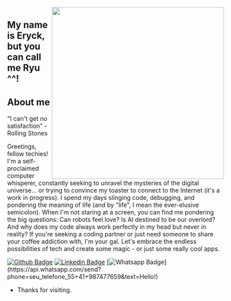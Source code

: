 
<img align="right" width="400" height="400" src="https://i.redd.it/1r0b7q6jmc451.png">
  
## My name is Eryck, but you can call me Ryu ^^!
  
 
## About me 

"I can't get no satisfaction" - Rolling Stones

Greetings, fellow techies! I'm a self-proclaimed computer whisperer, constantly seeking to unravel the mysteries of the digital universe... or trying to convince my toaster to connect to the Internet (it's a work in progress). I spend my days slinging code, debugging, and pondering the meaning of life (and by "life", I mean the ever-elusive semicolon). When I'm not staring at a screen, you can find me pondering the big questions: Can robots feel love? Is AI destined to be our overlord? And why does my code always work perfectly in my head but never in reality? If you're seeking a coding partner or just need someone to share your coffee addiction with, I'm your gal. Let's embrace the endless possibilities of tech and create some magic - or just some really cool apps.

[![Github Badge](https://img.shields.io/badge/-Github-000?style=flat-square&logo=Github&logoColor=white&link=https://github.com/EryckBarreto)](https://github.com/EryckBarreto)
[![Linkedin Badge](https://img.shields.io/badge/-LinkedIn-blue?style=flat-square&logo=Linkedin&logoColor=white&link=https://www.linkedin.com/in/eryckbarreto/)](https://www.linkedin.com/in/eryckbarreto/)
[![Whatsapp Badge](https://img.shields.io/badge/-Whatsapp-4CA143?style=flat-square&labelColor=4CA143&logo=whatsapp&logoColor=white&link=https://api.whatsapp.com/send?phone=seu_telefone_55+41+9987477659&text=Hello!)](https://api.whatsapp.com/send?phone=seu_telefone_55+41+987477659&text=Hello!)


- Thanks for visiting. 
 
